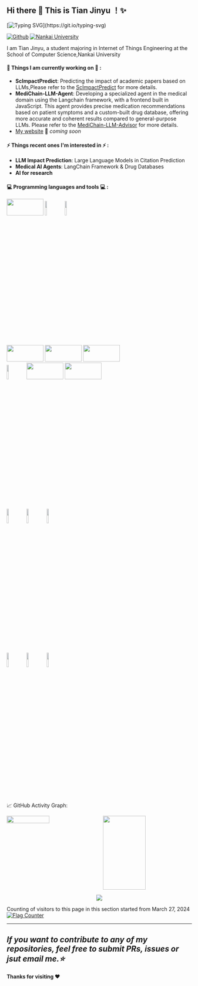 ## Hi there 👋 This is Tian Jinyu ！✨ 

<!--   my-ticker -->    
[![Typing SVG](https://readme-typing-svg.herokuapp.com?color=%2336BCF7&center=true&vCenter=true&width=600&lines=Hi+👋+I+am+Tian+Jinyu+@NKU!+Welcome+to+My+Profile!)](https://git.io/typing-svg)
<!--
**1Reminding/1Reminding** is a ✨ _special_ ✨ repository because its `README.md` (this file) appears on your GitHub profile.

Here are some ideas to get you started:

- 🔭 I’m currently working on ...
- 🌱 I’m currently learning ...
- 👯 I’m looking to collaborate on ...
- 🤔 I’m looking for help with ...
- 💬 Ask me about ...
- 📫 How to reach me: ...
- 😄 Pronouns: ...
- ⚡ Fun fact: ...
  -->

[![Github](https://img.shields.io/badge/-Github-000?style=flat&logo=Github&logoColor=white)](https://github.com/jassary08)
[![Nankai University](https://img.shields.io/badge/Nankai%20Uni.%20Mail-7E0C6E?style=flat&logoColor=white)](mailto:tianjinyu@mail.nankai.edu.cn)

I am Tian Jinyu, a student majoring in Internet of Things Engineering at the School of Computer Science,Nankai University

<!--Interest in **LLM-Agent** and **NLP** -->

#### 🌱 Things I am currently working on 🌱 : 

- **ScImpactPredict**: Predicting the impact of academic papers based on LLMs,Please refer to the [ScImpactPredict](https://github.com/1Reminding/ScImpactPredict) for more details.
- **MediChain-LLM-Agent**: Developing a specialized agent in the medical domain using the Langchain framework, with a frontend built in JavaScript. This agent provides precise medication recommendations based on patient symptoms and a custom-built drug database, offering more accurate and coherent results compared to general-purpose LLMs. Please refer to the [MediChain-LLM-Advisor](https://github.com/1Reminding/MediChain-LLM-Advisor) for more details.
- [My website](https://1Reminding.github.io) 🚀 *coming soon*

#### ⚡ Things recent ones I'm interested in ⚡ : 

- **LLM Impact Prediction**: Large Language Models in Citation Prediction
- **Medical AI Agents**: LangChain Framework & Drug Databases
- **AI for research**

#### :computer: Programming languages and tools :computer: : 

<p>
<code><img width="100" height="45" src="https://www.vectorlogo.zone/logos/pytorch/pytorch-ar21.svg"></code>
<code><img width="10%" src="https://www.vectorlogo.zone/logos/python/python-ar21.svg"></code>
<code><img width="10%" src="https://www.vectorlogo.zone/logos/tensorflow/tensorflow-ar21.svg"></code>
<br />
<code><img width="100" height="45" src="https://www.vectorlogo.zone/logos/java/java-ar21.svg"></code>
<code><img width="100" height="45" src="https://www.vectorlogo.zone/logos/vuejs/vuejs-ar21.svg"></code>
<code><img width="100" height="45" src="https://www.vectorlogo.zone/logos/mysql/mysql-ar21.svg"></code>
<br />
<code><img width="10%" src="https://www.vectorlogo.zone/logos/ubuntu/ubuntu-ar21.svg"></code>
<code><img width="100" height="45" src="https://www.vectorlogo.zone/logos/linux/linux-ar21.svg"></code>
<code><img width="100" height="45" src="https://www.vectorlogo.zone/logos/qtio/qtio-ar21.svg"></code>
<br />
<code><img width="10%" src="https://www.vectorlogo.zone/logos/git-scm/git-scm-ar21.svg"></code>
<code><img width="10%" src="https://www.vectorlogo.zone/logos/virtualbox/virtualbox-ar21.svg"></code>
<code><img width="10%" src="https://www.vectorlogo.zone/logos/visualstudio_code/visualstudio_code-ar21.svg"></code>
<br />
<code><img width="10%" src="https://www.vectorlogo.zone/logos/reactjs/reactjs-ar21.svg"></code>
<code><img width="10%" src="https://www.vectorlogo.zone/logos/w3_css/w3_css-ar21.svg"></code>
<code><img width="10%" src="https://www.vectorlogo.zone/logos/broccolijs/broccolijs-ar21.svg"></code>
</p>


📈 GitHub Activity Graph:  

<div style="display: flex; justify-content: space-between;">
    <!-- 第一个框 -->
    <img width="48%" src="https://github-readme-stats.vercel.app/api?username=jassary08&show_icons=true&hide_border=true" />
    <!-- 第二个框 -->
    <img width="48%" style="font-size: 12px; line-height: 1.2; height: 200px;" src="https://github-readme-stats.vercel.app/api/top-langs/?username=jassary08&hide_langs_below=1&layout=compact&hide_border=true" />
</div>

<p align="center"> 
<img src="https://profile-counter.glitch.me/jassary08/count.svg">  

Counting of visitors to this page in this section started from March 27, 2024
<a href="https://info.flagcounter.com/7gPS"><img src="https://s11.flagcounter.com/map/7gPS/size_l/txt_000000/border_CCCCCC/pageviews_0/viewers_0/flags_0/" alt="Flag Counter" border="0"></a>

</p>

---

  *If you want to contribute to any of my repositories, feel free to submit PRs, issues or jsut email me.⭐* 
---

#### Thanks for visiting :heart:

















